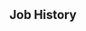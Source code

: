 <!-- # This is the full variant, with all of the luxury bells and whistles. -->
<!-- do include src/header/exampleHeader.md -->
<!-- do include src/intro/exampleLongIntro.md -->

## Job History
<!-- do include src/util/colBegin.md -->
<!-- do include src/util/col33.md -->
<!-- do include src/jobHistory/exampleRecentJobHistory.md -->
<!-- do include src/util/colNext.md -->
<!-- do include src/util/col33.md -->
<!-- do include src/jobHistory/exampleOlderJobHistory.md -->
<!-- do include src/util/colNext.md -->
<!-- do include src/util/col33.md -->
<!-- do include src/keySkills/exampleKeySkills.md -->
<!-- do include src/util/colEnd.md -->
